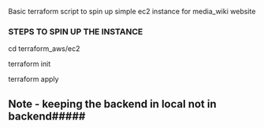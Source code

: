 Basic terraform script to spin up simple ec2 instance for media_wiki website
### STEPS TO SPIN UP THE INSTANCE ###
cd terraform_aws/ec2

terraform init 

terraform apply 

## Note - keeping the backend in local not in backend#####
